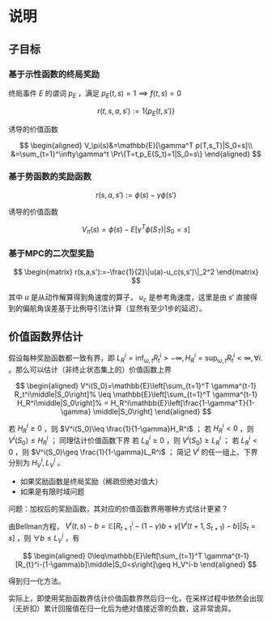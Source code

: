 # 说明

## 子目标

### 基于示性函数的终局奖励

终局事件 $E$ 的谓词 $p_E$ ，满足 $p_E(t,s)=1\implies f(t,s)=0$

$$
r(t,s,a,s'):=1\{p_E(t,s')\}
$$

诱导的价值函数

$$
\begin{aligned}
V_\pi(s)&=\mathbb{E}[\gamma^T p(T,s_T)|S_0=s]\\
&=\sum_{t=1}^\infty\gamma^t \Pr\{T=t,p_E(S_t)=1|S_0=s\}
\end{aligned}
$$

### 基于势函数的奖励函数

$$
r(s,a,s'):=\phi(s)-\gamma\phi(s')
$$

诱导的价值函数

$$
V_\pi(s)=\phi(s)-E[\gamma^T \phi(S_T)|S_0=s]
$$

### 基于MPC的二次型奖励

$$
\begin{matrix}
r(s,a,s'):=-\frac{1}{2}\|u(a)-u_c(s,s')\|_2^2
\end{matrix}
$$

其中 $u$ 是从动作解算得到角速度的算子， $u_c$ 是参考角速度，这里是由 $s'$ 直接得到的偏航角误差基于比例导引法计算（显然有至少1步的延迟）。

## 价值函数界估计

假设每种奖励函数都一致有界，即 $L_R^i=\inf_{\omega,t}R_t^i>-\infty, H_R^i=\sup_{\omega,t}R_t^i<\infty ,\forall i.$ 。那么可以估计（非终止状态集上的）价值函数上界

$$
\begin{aligned}
V^i(S_0)=\mathbb{E}\left[\sum_{t=1}^T \gamma^{t-1} R_t^i\middle|S_0\right]%
\leq \mathbb{E}\left[\sum_{t=1}^T \gamma^{t-1} H_R^i\middle|S_0\right]%
= H_R^i\mathbb{E}\left[\frac{1-\gamma^T}{1-\gamma} \middle|S_0\right]
\end{aligned}
$$

若 $H_R^i\geq 0$ ，则 $V^i(S_0)\leq \frac{1}{1-\gamma}H_R^i$ ；
若 $H_R^i<0$ ，则 $V^i(S_0)\leq H_R^i$ ；
同理估计价值函数下界
若 $L_R^i\geq 0$ ，则 $V^i(S_0)\geq L_R^i$ ；
若 $L_R^i<0$ ，则 $V^i(S_0)\geq \frac{1}{1-\gamma}L_R^i$ ；
简记 $V^i$ 的任一组上、下界分别为 $H_V^i,L_V^i$ 。

- 如果奖励函数是终局奖励（稀疏但绝对值大）
- 如果是有限时域问题

问题：加权后的奖励函数，其对应的价值函数界用哪种方式估计更紧？

由Bellman方程， $V^i(t,s)-b=\mathbb{E}[R_{t+1}^i-(1-\gamma)b+\gamma [V^i(t+1,S_{t+1})-b]|S_t=s]$ ，则 $\forall b\leq L_V^i$ ，有

$$
\begin{aligned}
0\leq\mathbb{E}\left[\sum_{t=1}^T \gamma^{t-1} [R_{t}^i-(1-\gamma)b]\middle|S_0=s\right]\geq H_V^i-b
\end{aligned}
$$

得到归一化方法。

实际上，即使用奖励函数界估计价值函数界然后归一化，在采样过程中依然会出现（无折扣）累计回报值在归一化后为绝对值接近零的负数，这非常诡异。
